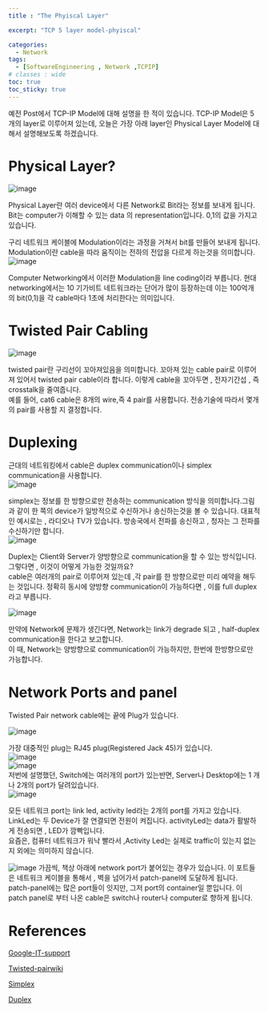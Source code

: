 ```yaml
---
title : "The Phyiscal Layer"

excerpt: "TCP 5 layer model-phyiscal"

categories:
  - Network
tags:
  - [SoftwareEngineering , Network ,TCPIP]
# classes : wide
toc: true
toc_sticky: true
---
```

예전 Post에서 TCP-IP Model에 대해 설명을 한 적이 있습니다. TCP-IP Model은 5개의 layer로 이루어져 있는데, 오늘은 가장 아래 layer인 Physical Layer Model에 대해서 설명해보도록 하겠습니다. 

# Physical Layer?

![image](https://user-images.githubusercontent.com/50165842/192401951-1c3511fd-0043-4d22-84a4-ccca355c97fc.png)

Physical Layer란 여러 device에서 다른 Network로 Bit라는 정보를 보내게 됩니다. Bit는 computer가 이해할 수 있는 data 의 representation입니다. 0,1의 값을 가지고 있습니다.   



구리 네트워크 케이블에 Modulation이라는 과정을 거쳐서 bit를 만들어 보내게 됩니다. Modulation이란 cable을 따라 움직이는 전하의 전압을 다르게 하는것을 의미합니다. 
![image](https://user-images.githubusercontent.com/50165842/192905671-59927d83-99a7-4192-a317-c08583b6b058.png)


Computer Networking에서 이러한 Modulation을 line coding이라 부릅니다. 현대 networking에서는 10 기가비트 네트워크라는 단어가 많이 등장하는데 이는 100억개의 bit(0,1)을 각 cable마다 1초에 처리한다는 의미입니다. 


# Twisted Pair Cabling

![image](https://user-images.githubusercontent.com/50165842/192906277-22635c2f-4c75-4f5f-9ba2-06b0fc052f38.png)

twisted pair란 구리선이 꼬아져있음을 의미합니다. 꼬아져 있는 cable pair로 이루어져 있어서 twisted pair cable이라 합니다. 이렇게 cable을 꼬아두면 , 전자기간섭 , 즉 crosstalk을 줄여줍니다.  
예를 들어, cat6 cable은 8개의 wire,즉 4 pair를 사용합니다. 전송기술에 따라서  몇개의 pair를 사용할 지 결정합니다.
# Duplexing

근대의 네트워킹에서 cable은 duplex communication이나 simplex communication을 사용합니다.    
![image](https://user-images.githubusercontent.com/50165842/192907374-7139d5a2-fa5c-4ab9-9c73-eb429b4f7593.png)  

simplex는 정보를 한 방향으로만 전송하는 communication 방식을 의미합니다.그림과 같이 한 쪽의 device가 일방적으로 수신하거나 송신하는것을 볼 수 있습니다. 대표적인 예시로는 , 라디오나 TV가 있습니다. 방송국에서 전파를 송신하고 , 청자는 그 전파를 수신하기만 합니다.  
![image](https://user-images.githubusercontent.com/50165842/193703834-b4a8bc16-a6b1-45cb-93ed-7761ef8dc4c8.png)  

Duplex는 Client와 Server가 양방향으로 communication을 할 수 있는 방식입니다. 그렇다면 , 이것이 어떻게 가능한 것일까요?  
cable은 여러개의 pair로 이루어져 있는데 ,각 pair를 한 방향으로만 미리 예약을 해두는 것입니다. 정확히 동시에 양방향 communication이 가능하다면 , 이를 full duplex라고 부릅니다.

![image](https://user-images.githubusercontent.com/50165842/192907219-b76b3246-9525-473f-a3f5-52338320cef1.png)

만약에 Network에 문제가 생긴다면, Network는 link가 degrade 되고 , half-duplex communication을 한다고 보고합니다.  
이 때, Network는 양방향으로 communication이 가능하지만, 한번에 한방향으로만 가능합니다. 

# Network Ports and panel

Twisted Pair network cable에는 끝에 Plug가 있습니다. 

![image](https://user-images.githubusercontent.com/50165842/193705135-31a0b36a-c130-4664-861c-a2d8071ecb6e.png)  

가장 대중적인 plug는 RJ45 plug(Registered Jack 45)가 있습니다.  
![image](https://user-images.githubusercontent.com/50165842/193705565-1e8ffa88-ec48-40a4-9dbb-c64140880ae7.png)  
![image](https://user-images.githubusercontent.com/50165842/193705655-9bafd997-c574-4eb7-ba11-c963cbcda4dc.png)  
저번에 설명했던, Switch에는 여러개의 port가 있는반면, Server나 Desktop에는 1 개나 2개의 port가 달려있습니다.  
![image](https://user-images.githubusercontent.com/50165842/193705381-c4cb44c5-1763-43dd-80cb-555e3f94757c.png)  


모든 네트워크 port는 link led, activity led라는 2개의 port를 가지고 있습니다. LinkLed는 두 Device가 잘  연결되면 전원이 켜집니다. activityLed는 data가 활발하게 전송되면 ,  LED가 깜빡입니다.   
요즘은, 컴퓨터 네트워크가 워낙 빨라서 ,Activity Led는 실제로 traffic이 있는지 없는지 외에는 의미하지 않습니다.  

![image](https://user-images.githubusercontent.com/50165842/193705887-78fbb6cf-3513-46a8-a44d-f4fd93120f73.png)
가끔씩, 책상 아래에 network port가 붙어있는 경우가 있습니다. 이 포트들은 네트워크 케이블을 통해서 , 벽을 넘어가서 patch-panel에 도달하게 됩니다. patch-panel에는 많은 port들이 잇지만, 그저 port의 container일 뿐입니다. 이 patch panel로 부터 나온 cable은 switch나 router나 computer로 향하게 됩니다.

# References

[Google-IT-support][Google-It-support]

[Google-It-support]: "https://www.coursera.org/learn/computer-networking/lecture/Nihjd/moving-bits-across-the-wire" 

[Twisted-pairwiki][Twisted-pairwiki]

[Twisted-pairwiki]: "https://en.wikipedia.org/wiki/Twisted_pair"


[Simplex][Simplex]

[Simplex]: "https://en.wikipedia.org/wiki/Simplex_communication"

[Duplex][Duplex]

[Duplex]: "https://en.wikipedia.org/wiki/Duplex_(telecommunications)"